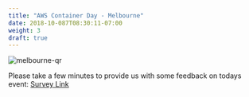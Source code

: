 ```yaml
---
title: "AWS Container Day - Melbourne"
date: 2018-10-087T08:30:11-07:00
weight: 3
draft: true
---
```


![melbourne-qr](/images/surveycodes/SV_4IvDR6dMhprm8jb-mel-qrcode.png)

Please take a few minutes to provide us with some feedback on todays event: [Survey Link](https://amazonmr.au1.qualtrics.com/jfe/form/SV_4IvDR6dMhprm8jb)
